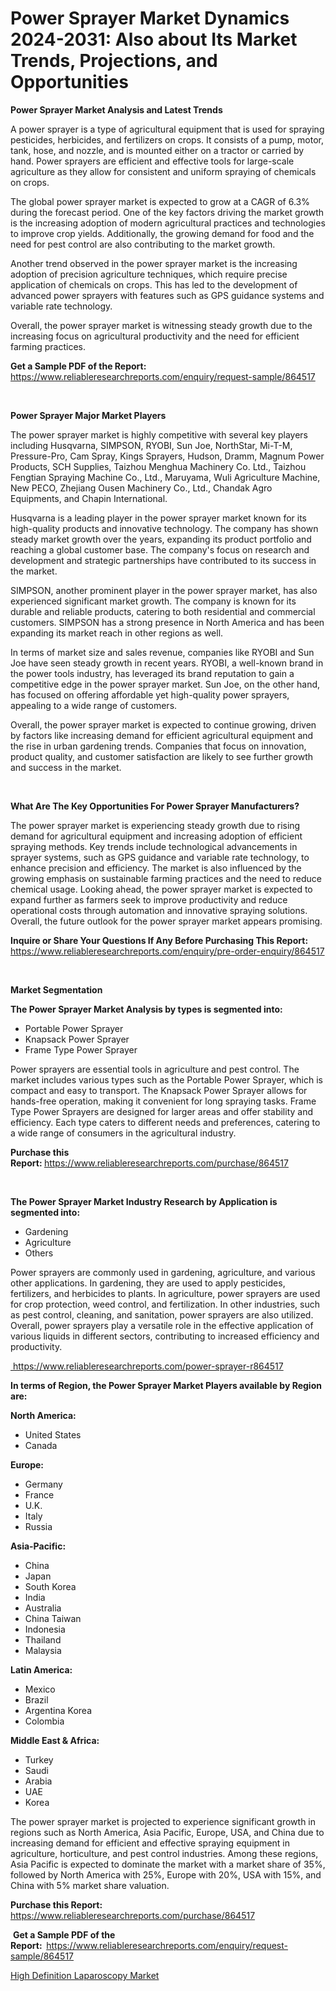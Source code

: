 <p><h1>Power Sprayer Market Dynamics 2024-2031: Also about Its Market Trends, Projections, and Opportunities</h1></p><p><strong>Power Sprayer Market Analysis and Latest Trends</strong></p>
<p><p>A power sprayer is a type of agricultural equipment that is used for spraying pesticides, herbicides, and fertilizers on crops. It consists of a pump, motor, tank, hose, and nozzle, and is mounted either on a tractor or carried by hand. Power sprayers are efficient and effective tools for large-scale agriculture as they allow for consistent and uniform spraying of chemicals on crops.</p><p>The global power sprayer market is expected to grow at a CAGR of 6.3% during the forecast period. One of the key factors driving the market growth is the increasing adoption of modern agricultural practices and technologies to improve crop yields. Additionally, the growing demand for food and the need for pest control are also contributing to the market growth.</p><p>Another trend observed in the power sprayer market is the increasing adoption of precision agriculture techniques, which require precise application of chemicals on crops. This has led to the development of advanced power sprayers with features such as GPS guidance systems and variable rate technology.</p><p>Overall, the power sprayer market is witnessing steady growth due to the increasing focus on agricultural productivity and the need for efficient farming practices.</p></p>
<p><strong>Get a Sample PDF of the Report:&nbsp;</strong> <a href="https://www.reliableresearchreports.com/enquiry/request-sample/864517">https://www.reliableresearchreports.com/enquiry/request-sample/864517</a></p>
<p>&nbsp;</p>
<p><strong>Power Sprayer Major Market Players</strong></p>
<p><p>The power sprayer market is highly competitive with several key players including Husqvarna, SIMPSON, RYOBI, Sun Joe, NorthStar, Mi-T-M, Pressure-Pro, Cam Spray, Kings Sprayers, Hudson, Dramm, Magnum Power Products, SCH Supplies, Taizhou Menghua Machinery Co. Ltd., Taizhou Fengtian Spraying Machine Co., Ltd., Maruyama, Wuli Agriculture Machine, New PECO, Zhejiang Ousen Machinery Co., Ltd., Chandak Agro Equipments, and Chapin International.</p><p>Husqvarna is a leading player in the power sprayer market known for its high-quality products and innovative technology. The company has shown steady market growth over the years, expanding its product portfolio and reaching a global customer base. The company's focus on research and development and strategic partnerships have contributed to its success in the market.</p><p>SIMPSON, another prominent player in the power sprayer market, has also experienced significant market growth. The company is known for its durable and reliable products, catering to both residential and commercial customers. SIMPSON has a strong presence in North America and has been expanding its market reach in other regions as well.</p><p>In terms of market size and sales revenue, companies like RYOBI and Sun Joe have seen steady growth in recent years. RYOBI, a well-known brand in the power tools industry, has leveraged its brand reputation to gain a competitive edge in the power sprayer market. Sun Joe, on the other hand, has focused on offering affordable yet high-quality power sprayers, appealing to a wide range of customers.</p><p>Overall, the power sprayer market is expected to continue growing, driven by factors like increasing demand for efficient agricultural equipment and the rise in urban gardening trends. Companies that focus on innovation, product quality, and customer satisfaction are likely to see further growth and success in the market.</p></p>
<p>&nbsp;</p>
<p><strong>What Are The Key Opportunities For Power Sprayer Manufacturers?</strong></p>
<p><p>The power sprayer market is experiencing steady growth due to rising demand for agricultural equipment and increasing adoption of efficient spraying methods. Key trends include technological advancements in sprayer systems, such as GPS guidance and variable rate technology, to enhance precision and efficiency. The market is also influenced by the growing emphasis on sustainable farming practices and the need to reduce chemical usage. Looking ahead, the power sprayer market is expected to expand further as farmers seek to improve productivity and reduce operational costs through automation and innovative spraying solutions. Overall, the future outlook for the power sprayer market appears promising.</p></p>
<p><strong>Inquire or Share Your Questions If Any Before Purchasing This Report:</strong> <a href="https://www.reliableresearchreports.com/enquiry/pre-order-enquiry/864517">https://www.reliableresearchreports.com/enquiry/pre-order-enquiry/864517</a></p>
<p>&nbsp;</p>
<p><strong>Market Segmentation</strong></p>
<p><strong>The Power Sprayer Market Analysis by types is segmented into:</strong></p>
<p><ul><li>Portable Power Sprayer</li><li>Knapsack Power Sprayer</li><li>Frame Type Power Sprayer</li></ul></p>
<p><p>Power sprayers are essential tools in agriculture and pest control. The market includes various types such as the Portable Power Sprayer, which is compact and easy to transport. The Knapsack Power Sprayer allows for hands-free operation, making it convenient for long spraying tasks. Frame Type Power Sprayers are designed for larger areas and offer stability and efficiency. Each type caters to different needs and preferences, catering to a wide range of consumers in the agricultural industry.</p></p>
<p><strong>Purchase this Report:&nbsp;</strong><a href="https://www.reliableresearchreports.com/purchase/864517">https://www.reliableresearchreports.com/purchase/864517</a></p>
<p>&nbsp;</p>
<p><strong>The Power Sprayer Market Industry Research by Application is segmented into:</strong></p>
<p><ul><li>Gardening</li><li>Agriculture</li><li>Others</li></ul></p>
<p><p>Power sprayers are commonly used in gardening, agriculture, and various other applications. In gardening, they are used to apply pesticides, fertilizers, and herbicides to plants. In agriculture, power sprayers are used for crop protection, weed control, and fertilization. In other industries, such as pest control, cleaning, and sanitation, power sprayers are also utilized. Overall, power sprayers play a versatile role in the effective application of various liquids in different sectors, contributing to increased efficiency and productivity.</p></p>
<p><a href="https://www.reliableresearchreports.com/power-sprayer-r864517">&nbsp;https://www.reliableresearchreports.com/power-sprayer-r864517</a></p>
<p><strong>In terms of Region, the Power Sprayer Market Players available by Region are:</strong></p>
<p>
    <p> <strong> North America: </strong>
        <ul>
            <li>United States</li>
            <li>Canada</li>
        </ul>
        </p> 
    <p> <strong> Europe: </strong>
        <ul>
            <li>Germany</li>
            <li>France</li>
            <li>U.K.</li>
            <li>Italy</li>
            <li>Russia</li>
        </ul>
        </p> 
    <p> <strong> Asia-Pacific: </strong>
        <ul>
            <li>China</li>
            <li>Japan</li>
            <li>South Korea</li>
            <li>India</li>
            <li>Australia</li>
            <li>China Taiwan</li>
            <li>Indonesia</li>
            <li>Thailand</li>
            <li>Malaysia</li>
        </ul>
        </p> 
    <p> <strong> Latin America: </strong>
        <ul>
            <li>Mexico</li>
            <li>Brazil</li>
            <li>Argentina Korea</li>
            <li>Colombia</li>
        </ul>
        </p> 
    <p> <strong> Middle East & Africa: </strong>
        <ul>
            <li>Turkey</li>
            <li>Saudi</li>
            <li>Arabia</li>
            <li>UAE</li>
            <li>Korea</li>
        </ul>
    </p>
    </p>
<p><p>The power sprayer market is projected to experience significant growth in regions such as North America, Asia Pacific, Europe, USA, and China due to increasing demand for efficient and effective spraying equipment in agriculture, horticulture, and pest control industries. Among these regions, Asia Pacific is expected to dominate the market with a market share of 35%, followed by North America with 25%, Europe with 20%, USA with 15%, and China with 5% market share valuation.</p></p>
<p><strong>Purchase this Report: </strong><a href="https://www.reliableresearchreports.com/purchase/864517">https://www.reliableresearchreports.com/purchase/864517</a></p>
<p>&nbsp;<strong>Get a Sample PDF of the Report:&nbsp;&nbsp;</strong><a href="https://www.reliableresearchreports.com/enquiry/request-sample/864517">https://www.reliableresearchreports.com/enquiry/request-sample/864517</a></p>
<p><strong></strong></p>
<p><p><a href="https://scarlet-rocket-c63.notion.site/High-Definition-Laparoscopy-Market-Trends-and-Market-Analysis-forecasted-for-period-2024-2031-a33559a2b1754967934f27266d70b2d9">High Definition Laparoscopy Market</a></p></p>